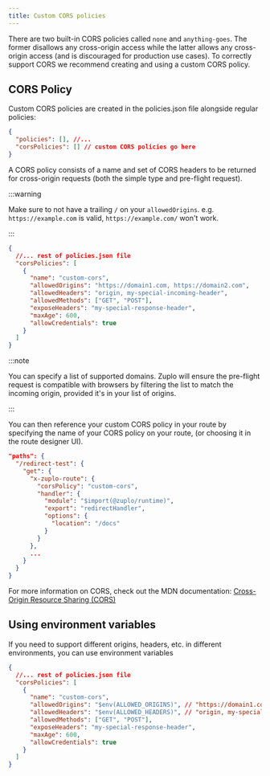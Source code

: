 ```yaml
---
title: Custom CORS policies
---
```


There are two built-in CORS policies called `none` and `anything-goes`. The
former disallows any cross-origin access while the latter allows any
cross-origin access (and is discouraged for production use cases). To correctly
support CORS we recommend creating and using a custom CORS policy.

## CORS Policy

Custom CORS policies are created in the policies.json file alongside regular
policies:

```json
{
  "policies": [], //...
  "corsPolicies": [] // custom CORS policies go here
}
```

A CORS policy consists of a name and set of CORS headers to be returned for
cross-origin requests (both the simple type and pre-flight request).

:::warning

Make sure to not have a trailing `/` on your `allowedOrigins`. e.g.
`https://example.com` is valid, `https://example.com/` won't work.

:::

```json
{
  //... rest of policies.json file
  "corsPolicies": [
    {
      "name": "custom-cors",
      "allowedOrigins": "https://domain1.com, https://domain2.com",
      "allowedHeaders": "origin, my-special-incoming-header",
      "allowedMethods": ["GET", "POST"],
      "exposeHeaders": "my-special-response-header",
      "maxAge": 600,
      "allowCredentials": true
    }
  ]
}
```

:::note

You can specify a list of supported domains. Zuplo will ensure the pre-flight
request is compatible with browsers by filtering the list to match the incoming
origin, provided it's in your list of origins.

:::

You can then reference your custom CORS policy in your route by specifying the
name of your CORS policy on your route, (or choosing it in the route designer
UI).

```json
"paths": {
  "/redirect-test": {
    "get": {
      "x-zuplo-route": {
        "corsPolicy": "custom-cors",
        "handler": {
          "module": "$import(@zuplo/runtime)",
          "export": "redirectHandler",
          "options": {
            "location": "/docs"
          }
        }
      },
      ...
    }
  }
}
```

For more information on CORS, check out the MDN documentation:
[Cross-Origin Resource Sharing (CORS)](https://developer.mozilla.org/en-US/docs/Web/HTTP/CORS)

## Using environment variables

If you need to support different origins, headers, etc. in different
environments, you can use environment variables

```json
{
  //... rest of policies.json file
  "corsPolicies": [
    {
      "name": "custom-cors",
      "allowedOrigins": "$env(ALLOWED_ORIGINS)", // "https://domain1.com, https://domain2.com",
      "allowedHeaders": "$env(ALLOWED_HEADERS)", // "origin, my-special-incoming-header",
      "allowedMethods": ["GET", "POST"],
      "exposeHeaders": "my-special-response-header",
      "maxAge": 600,
      "allowCredentials": true
    }
  ]
}
```
